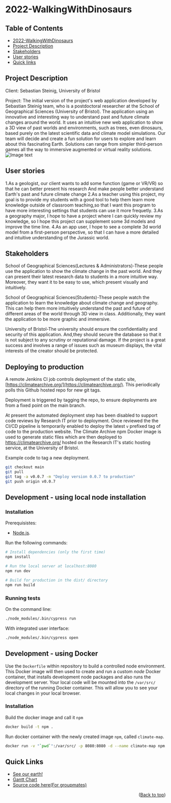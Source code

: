 <a name="readme-top"></a>

# 2022-WalkingWithDinosaurs
 
 ## Table of Contents
- [2022-WalkingWithDinosaurs](#2022-walkingwithdinosaurs)
- [Project Description](#project-description)
- [Stakeholders](#stakeholders)
- [User stories](#user-stories)
- [Quick links](#quick-links)

## Project Description

Client: Sebastian Steinig, University of Bristol

Project: The initial version of the project's web application developed by Sebastian Steinig team, who is a postdoctoral researcher at the School of Geographical Sciences (University of Bristol). The application using an innovative and interesting way to understand past and future climate changes around the world. It uses an intuitive new web application to show a 3D view of past worlds and environments, such as trees, even dinosaurs, based purely on the latest scientific data and climate model simulations. Our team will decide and create a fun solution for users to explore and learn about this fascinating Earth. Solutions can range from simpler third-person games all the way to immersive augmented or virtual reality solutions.
![Image text](https://github.com/spe-uob/2022-WalkingWithDinosaurs/blob/main/images/Earth.PNG)


## User stories

1.As a geologist, our client wants to add some function (game or VR/VR) so that he can better present his research And make people better understand Earth's past and future climate change
2.As a teacher using this project, my goal is to provide my students with a good tool to help them learn more knowledge outside of classroom teaching,so that I want this program to have more interesting settings that students can use it more frequetly.
3.As a geography major, I hope to have a project where I can quickly review my knowledge, so I hope this project can supplement some 3d models and improve the time line.
4.As an app user, I hope to see a complete 3d world model from a first-person perspective, so that I can have a more detailed and intuitive understanding of the Jurassic world.


## Stakeholders

School of Geographical Sciences(Lectures & Administrators)-These people use the application to show the climate change in the past world. And they can present their latest research data to students in a more intuitive way. Moreover, they want it to be easy to use, which present visually and intuitively.

School of Geographical Sciences(Students)-These people watch the application to learn the knowledge about climate change and geography. This can help them more intuitively understand the past and future of different areas of the world through 3D view in class. Additionally, they want the application to be more graphic and immersive.

University of Bristol-The university should ensure the confidentiality and security of this application. And,they should secure the database so that it is not subject to any scrutiny or reputational damage. If the project is a great success and involves a range of issues such as museum displays, the vital interests of the creator should be protected.

## Deploying to production

A remote Jenkins CI job controls deployment of the static site, [https://climatearchive.org/](https://climatearchive.org/). This periodically polls this Github hosted repo for new git tags.

Deployment is triggered by tagging the repo, to ensure deployments are from a fixed point on the main branch.

At present the automated deployment step has been disabled to support code reviews by Research IT prior to deployment. Once reviewed the the CI/CD pipeline is temporarily enabled to deploy the latest `v` prefixed tag of code to the production website. The Climate Archive npm Docker image is used to generate static files which are then deployed to https://climatearchive.org/ hosted on the Research IT's static hosting service, at the University of Bristol.

Example code to tag a new deployment.

```bash
git checkout main
git pull
git tag -a v0.0.7 -m "Deploy version 0.0.7 to production"
git push origin v0.0.7
```

## Development - using local node installation

### Installation

Prerequisistes:

* [Node.js](https://nodejs.org/en/download/).

Run the following commands:

``` bash
# Install dependencies (only the first time)
npm install

# Run the local server at localhost:8080
npm run dev

# Build for production in the dist/ directory
npm run build
```

### Running tests

On the command line:
``` bash
./node_modules/.bin/cypress run
```

With integrated user interface:
``` bash
./node_modules/.bin/cypress open
```

## Development - using Docker

Use the `Dockerfile` within repository to build a controlled node environment. This Docker image will then used to create and run a custom *node* Docker container, that installs development node packages and also runs the development server. Your local code will be mounted into the `/var/src/` directory of the running Docker container. This will allow you to see your local changes in your local browser.

### Installation

Build the docker image and call it `npm`
``` bash
docker build -t npm .
```

Run docker container with the newly created image `npm`, called `climate-map`. 
``` bash
docker run -v "`pwd`":/var/src/ -p 8080:8080 -d --name climate-map npm
```
    


## Quick Links

* [See our earth!](https://climatearchive.org)
* <a href="https://uob-my.sharepoint.com/:x:/g/personal/kl19661_bristol_ac_uk/EZDsRUPHkDhGjEEnc4nKxrkB0ju_A4ZkYsIewN9azT-Y3A">Gantt Chart</a>
* [Source code here(For groupmates)](https://github.com/sebsteinig/climate-archive)

<p align="right">(<a href="#readme-top">Back to top</a>)</p>
